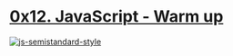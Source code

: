 # [0x12. JavaScript - Warm up](0x12-javascript-warm_up)
[![js-semistandard-style](https://raw.githubusercontent.com/standard/semistandard/master/badge.svg)](https://github.com/standard/semistandard)
	